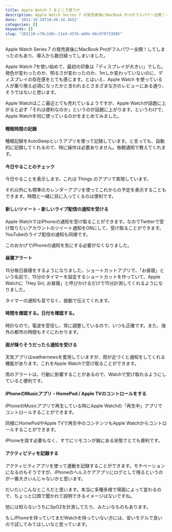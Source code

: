 ```yaml
---
title: Apple Watch 7 をどこで使うか
description: Apple Watch Series 7 の発売直後にMacBook Proがフルパワー全開！してしまったのもあり、導入から数日経ってしまいました。
date: '2021-10-20T10:46:34.365Z'
categories: []
keywords: []
slug: "202110-c70c1d0c-11e9-45fb-a60e-66c9f0733895"
---
```

Apple Watch Series 7 の発売直後にMacBook Proがフルパワー全開！してしまったのもあり、導入から数日経ってしまいました。

Apple Watch 7を使い始めて、最初の印象は「ディスプレイが大きい」でした。発色が変わったのか、明るさが変わったのか、1mしか変わっていないのに、ディスプレイの存在感をとても感じます。とはいえ、Apple Watch を使っている人が乗り換え必須になったかと言われるとさまざまな方のレビューにある通り、そうではないと思います。

Apple Watchはここ最近とても売れているようですが、Apple Watchが話題に上がると必ず「それは便利なのか」というのが話題に上がります。というわけで、Apple Watchを何に使っているのかをまとめてみました。

#### 睡眠時間の記録

睡眠記録をAutoSleepというアプリを使って記録しています。と言っても、自動的に記録してくれるので、特に操作は必要ありません。毎朝通知で教えてくれます。

#### 今日やることのチェック

今日やることを表示します。これは Things のアプリで実現しています。

それ以外にも標準のカレンダーアプリを使ってこれからの予定を表示することもできます。時間と一緒に目に入ってくるのは便利です。

#### 新しいツイート・新しいライブ配信の通知を受ける

Apple WatchではiPhoneの通知を受け取ることができます。なのでTwitterで受け取りたいアカウントのツイート通知をONにして、受け取ることができます。YouTubeのライブ配信の通知も同様です。

このおかげでiPhoneの通知を気にする必要がなくなりました。

#### 昼寝アラート

15分毎日昼寝をするようになりました。ショートカットアプリで、「お昼寝」という名前で、15分のタイマーを設定するショートカットを作っていて、Apple Watchに「Hey Siri, お昼寝」と呼びかけるだけで15分計測してくれるようになりました。

タイマーの通知も音でなく、振動で伝えてくれます。

#### 時間を確認する。日付を確認する。

時計なので。電波を受信し、常に調整しているので、いつも正確です。また、海外の都市の時間もすぐにわかります。

#### 雨が降りそうだったら通知を受ける

天気アプリはwathernewsを愛用していますが、雨が近づくと通知をしてくれる機能があります。これをApple Watchで受け取ることができます。

雨のアラートは、行動に影響することがあるので、Watchで受け取れるようにしていると便利です。

#### iPhoneのMusicアプリ・HomePod / Apple TVのコントロールをする

iPhoneのMusicアプリで再生している時にApple Watchの「再生中」アプリでコントロールすることができます。

同様にHomePodやApple TVで再生中のコンテンツもApple Watchからコントロールすることができます。

iPhoneを探す必要もなく、すでにリモコンが腕にある状態でとても便利です。

#### アクティビティを記録する

アクティビティアプリを使って運動を記録することができます。モチベーションになるのもそうですが、iPhoneのヘルスケアアプリにログとして残るというのが一番大きいんじゃないかと思います。

だいたいこんなところだと思います。本当に多種多様で場面によって変わるので、ちょっと口頭で聞かれて説明できるイメージはないですね。

他には知らないうちにSpO2を計測してたり、みたいなものもあります。

もしiPhoneを持っていてまだWatchを持っていない方には、安いモデルで良いので試してみてほしいなと思っています。